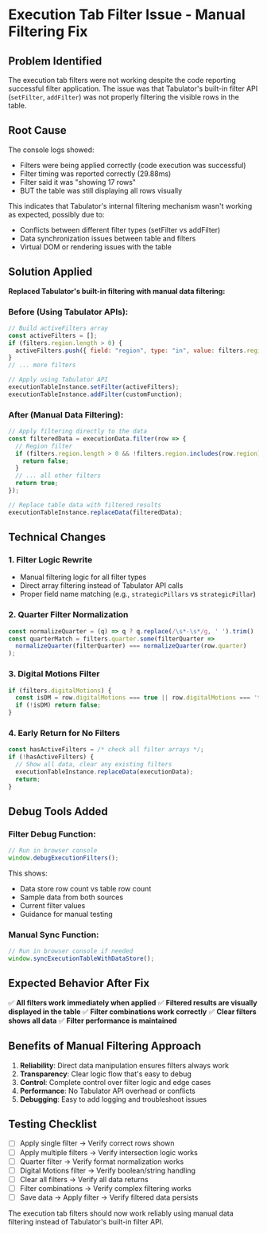 # Execution Tab Filter Issue - Manual Filtering Fix

## Problem Identified

The execution tab filters were not working despite the code reporting successful filter application. The issue was that Tabulator's built-in filter API (`setFilter`, `addFilter`) was not properly filtering the visible rows in the table.

## Root Cause

The console logs showed:
- Filters were being applied correctly (code execution was successful)
- Filter timing was reported correctly (29.88ms)
- Filter said it was "showing 17 rows" 
- BUT the table was still displaying all rows visually

This indicates that Tabulator's internal filtering mechanism wasn't working as expected, possibly due to:
- Conflicts between different filter types (setFilter vs addFilter)
- Data synchronization issues between table and filters
- Virtual DOM or rendering issues with the table

## Solution Applied

**Replaced Tabulator's built-in filtering with manual data filtering:**

### **Before (Using Tabulator APIs):**
```javascript
// Build activeFilters array
const activeFilters = [];
if (filters.region.length > 0) {
  activeFilters.push({ field: "region", type: "in", value: filters.region });
}
// ... more filters

// Apply using Tabulator API
executionTableInstance.setFilter(activeFilters);
executionTableInstance.addFilter(customFunction);
```

### **After (Manual Data Filtering):**
```javascript
// Apply filtering directly to the data
const filteredData = executionData.filter(row => {
  // Region filter
  if (filters.region.length > 0 && !filters.region.includes(row.region)) {
    return false;
  }
  // ... all other filters
  return true;
});

// Replace table data with filtered results
executionTableInstance.replaceData(filteredData);
```

## Technical Changes

### **1. Filter Logic Rewrite**
- Manual filtering logic for all filter types
- Direct array filtering instead of Tabulator API calls
- Proper field name matching (e.g., `strategicPillars` vs `strategicPillar`)

### **2. Quarter Filter Normalization**
```javascript
const normalizeQuarter = (q) => q ? q.replace(/\s*-\s*/g, ' ').trim() : '';
const quarterMatch = filters.quarter.some(filterQuarter => 
  normalizeQuarter(filterQuarter) === normalizeQuarter(row.quarter)
);
```

### **3. Digital Motions Filter**
```javascript
if (filters.digitalMotions) {
  const isDM = row.digitalMotions === true || row.digitalMotions === 'true';
  if (!isDM) return false;
}
```

### **4. Early Return for No Filters**
```javascript
const hasActiveFilters = /* check all filter arrays */;
if (!hasActiveFilters) {
  // Show all data, clear any existing filters
  executionTableInstance.replaceData(executionData);
  return;
}
```

## Debug Tools Added

### **Filter Debug Function:**
```javascript
// Run in browser console
window.debugExecutionFilters();
```

This shows:
- Data store row count vs table row count
- Sample data from both sources
- Current filter values
- Guidance for manual testing

### **Manual Sync Function:**
```javascript
// Run in browser console if needed
window.syncExecutionTableWithDataStore();
```

## Expected Behavior After Fix

✅ **All filters work immediately when applied**
✅ **Filtered results are visually displayed in the table**
✅ **Filter combinations work correctly**
✅ **Clear filters shows all data**
✅ **Filter performance is maintained**

## Benefits of Manual Filtering Approach

1. **Reliability**: Direct data manipulation ensures filters always work
2. **Transparency**: Clear logic flow that's easy to debug
3. **Control**: Complete control over filter logic and edge cases
4. **Performance**: No Tabulator API overhead or conflicts
5. **Debugging**: Easy to add logging and troubleshoot issues

## Testing Checklist

- [ ] Apply single filter → Verify correct rows shown
- [ ] Apply multiple filters → Verify intersection logic works
- [ ] Quarter filter → Verify format normalization works
- [ ] Digital Motions filter → Verify boolean/string handling
- [ ] Clear all filters → Verify all data returns
- [ ] Filter combinations → Verify complex filtering works
- [ ] Save data → Apply filter → Verify filtered data persists

The execution tab filters should now work reliably using manual data filtering instead of Tabulator's built-in filter API.
